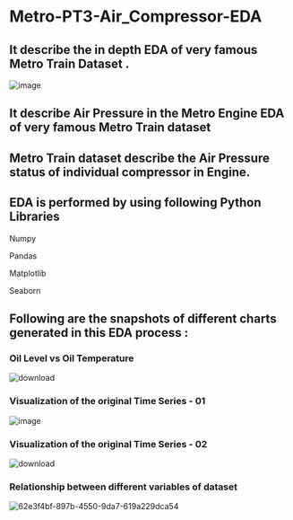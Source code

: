 # Metro-PT3-Air_Compressor-EDA

## It describe the in depth EDA of very famous Metro Train Dataset . 

![image](https://github.com/Kartik-Doye/Metro-PT3-Air_Compressor-EDA/assets/140334885/42d720e6-3b0e-4832-9613-bcae86c5a360)

## It describe Air Pressure in the Metro Engine EDA of very famous Metro Train dataset

## Metro Train dataset describe the Air Pressure status of individual compressor in Engine.

## EDA is performed by using following Python Libraries

Numpy

Pandas

Matplotlib

Seaborn


## Following are the snapshots of different charts generated in this EDA process :

### Oil Level vs Oil Temperature

![download](https://github.com/Kartik-Doye/Metro-PT3-Air_Compressor-EDA/assets/140334885/48354c1b-38fa-4786-a799-79e01e2b11cd)


### Visualization of the original Time Series - 01

![image](https://github.com/Kartik-Doye/Metro-PT3-Air_Compressor-EDA/assets/140334885/f9a0145e-7b6e-4dcf-a955-2ffd701dfddb)


### Visualization of the original Time Series - 02


![download](https://github.com/Kartik-Doye/Metro-PT3-Air_Compressor-EDA/assets/140334885/192a6029-9e9b-4ba8-bb6e-eaaa100ae04f)

### Relationship between different variables of dataset

![62e3f4bf-897b-4550-9da7-619a229dca54](https://github.com/Kartik-Doye/Metro-PT3-Air_Compressor-EDA/assets/140334885/2ed72269-11dd-4277-be5b-7d05ecb34042)
